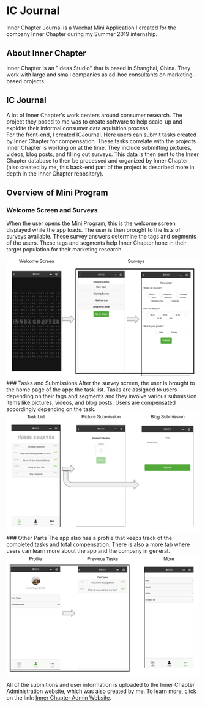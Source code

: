 # IC Journal

Inner Chapter Journal is a Wechat Mini Application I created for the company Inner Chapter during my Summer 2019 internship.

## About Inner Chapter
Inner Chapter is an "Ideas Studio" that is based in Shanghai, China.  They work with large and small companies as ad-hoc consultants on marketing-based projects.

## IC Journal
A lot of Inner Chapter's work centers around consumer research.  The project they posed to me was to create software to help scale-up and expidite their informal consumer data aquisition process.  
For the front-end, I created ICJournal. Here users can submit tasks created by Inner Chapter for compensation.  These tasks correlate with the projects Inner Chapter is working on at the time.  They include submitting pictures, videos, blog posts, and filling out surveys. 
This data is then sent to the Inner Chapter database to then be processed and organized by Inner Chapter (also created by me, this back-end part of the project is described more in depth in the Inner Chapter repository).

## Overview of Mini Program

### Welcome Screen and Surveys
When the user opens the Mini Program, this is the welcome screen displayed while the app loads. The user is then brought to the lists of surveys available. These survey answers determine the tags and segments of the users. These tags and segments help Inner Chapter hone in their target population for their marketing research.

<img src="https://github.com/alexisengel/icjournel/blob/master/weixinPics/groupedPics/first.png?raw=true" alt="drawing" width="700"/>
### Tasks and Submissions
After the survey screen, the user is brought to the home page of the app: the task list. Tasks are assigned to users depending on their tags and segments and they involve various submission items like pictures, videos, and blog posts. Users are compensated accordingly depending on the task.

<img src="https://github.com/alexisengel/icjournel/blob/master/weixinPics/groupedPics/second.png?raw=true" alt="drawing" width="700"/>
### Other Parts
The app also has a profile that keeps track of the completed tasks and total compensation. There is also a more tab where users can learn more about the app and the company in general.

<img src="https://github.com/alexisengel/icjournel/blob/master/weixinPics/groupedPics/third.png?raw=true" alt="drawing" width="700"/>

All of the submitions and user information is uploaded to the Inner Chapter Administration website, which was also created by me. To learn more, click on the link: [Inner Chapter Admin Website](https://github.com/alexisengel/innerchapter). 
